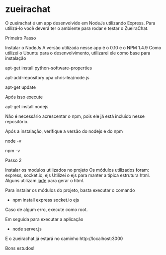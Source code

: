 zueirachat
==========

O zueirachat é um app desenvolvido em NodeJs utilizando Express. Para utilizá-lo você deverá ter
o ambiente para rodar e testar o ZueiraChat.

Primeiro Passo

Instalar o NodeJs
A versão utilizada nesse app é o 0.10 e o NPM 1.4.9
Como utilizei o Ubuntu para o desenvolvimento, utilizarei ele como base para instalação

apt-get install python-software-properties

apt-add-repository ppa:chris-lea/node.js

apt-get update

Após isso execute

apt-get install nodejs

Não é necessário acrescentar o npm, pois ele já está incluído nesse repositório.

Após a instalação, verifique a versão do nodejs e do npm

node -v

npm -v

Passo 2

Instalar os modulos utilizados no projeto
Os módulos utilizados foram: express, socket.io,  ejs
Utilizei o ejs para manter a típica estrutura html. Alguns utilizam [jade](http://jade-lang.com/) para gerar o html.

Para instalar os módulos do projeto, basta executar o comando

 - npm install express socket.io ejs

Caso de algum erro, execute como root.

Em seguida para executar a aplicação

- node server.js

E o zueirachat já estará no caminho http://localhost:3000

Bons estudos!

